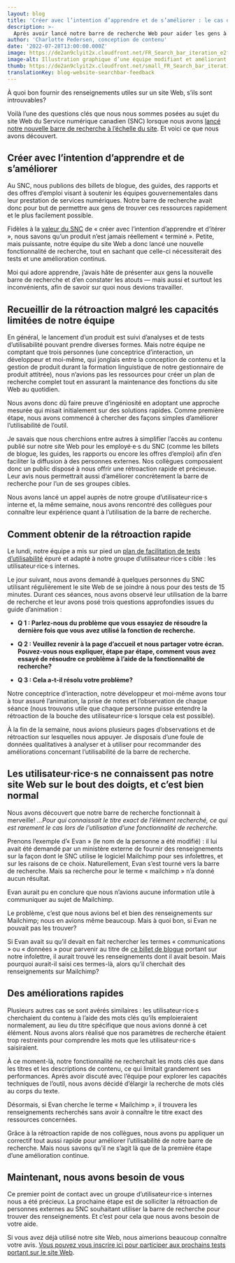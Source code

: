 ```yaml
---
layout: blog
title: 'Créer avec l’intention d’apprendre et de s’améliorer : le cas de notre barre de recherche'
description: >-
  Après avoir lancé notre barre de recherche Web pour aider les gens à trouver plus facilement les ressources qu’ils recherchaient, nous avons dû réaliser des tests auprès des utilisateur·rice·s (recherche en conception) pour découvrir comment améliorer l’outil. 
author: 'Charlotte Pedersen, conception de contenu'
date: '2022-07-28T13:00:00.000Z'
image: https://de2an9clyit2x.cloudfront.net/FR_Search_bar_iteration_e2f89d87f4.jpg
image-alt: Illustration graphique d’une équipe modifiant et améliorant conjointement la barre de recherche d’un site Web. 
thumb: https://de2an9clyit2x.cloudfront.net/small_FR_Search_bar_iteration_e2f89d87f4.jpg
translationKey: blog-website-searchbar-feedback
---
```

À quoi bon fournir des renseignements utiles sur un site Web, s’ils sont introuvables? 

Voilà l’une des questions clés que nous nous sommes posées au sujet du site Web du Service numérique canadien (SNC) lorsque nous avons [lancé notre nouvelle barre de recherche à l’échelle du site](https://numerique.canada.ca/2022/07/14/aider-les-gens-%C3%A0-trouver-du-contenu-comment-cr%C3%A9er-une-barre-de-recherche-sur-un-site-web/). Et voici ce que nous avons découvert.

## Créer avec l’intention d’apprendre et de s’améliorer

Au SNC, nous publions des billets de blogue, des guides, des rapports et des offres d’emploi visant à soutenir les équipes gouvernementales dans leur prestation de services numériques. Notre barre de recherche avait donc pour but de permettre aux gens de trouver ces ressources rapidement et le plus facilement possible.

Fidèles à la [valeur du SNC](https://numerique.canada.ca/nos-valeurs/) de « créer avec l’intention d’apprendre et d’itérer », nous savons qu’un produit n’est jamais réellement « terminé ». Petite, mais puissante, notre équipe du site Web a donc lancé une nouvelle fonctionnalité de recherche, tout en sachant que celle-ci nécessiterait des tests et une amélioration continus.  

Moi qui adore apprendre, j’avais hâte de présenter aux gens la nouvelle barre de recherche et d’en constater les atouts — mais aussi et surtout les inconvénients, afin de savoir sur quoi nous devions travailler. 

## Recueillir de la rétroaction malgré les capacités limitées de notre équipe

En général, le lancement d’un produit est suivi d’analyses et de tests d’utilisabilité pouvant prendre diverses formes. Mais notre équipe ne comptant que trois personnes (une conceptrice d’interaction, un développeur et moi-même, qui jonglais entre la conception de contenu et la gestion de produit durant la formation linguistique de notre gestionnaire de produit attitrée), nous n’avions pas les ressources pour créer un plan de recherche complet tout en assurant la maintenance des fonctions du site Web au quotidien. 

Nous avons donc dû faire preuve d’ingéniosité en adoptant une approche mesurée qui misait initialement sur des solutions rapides. Comme première étape, nous avons commencé à chercher des façons simples d’améliorer l’utilisabilité de l’outil.

Je savais que nous cherchions entre autres à simplifier l’accès au contenu publié sur notre site Web pour les employé·e·s du SNC (comme les billets de blogue, les guides, les rapports ou encore les offres d’emploi) afin d’en faciliter la diffusion à des personnes externes. Nos collègues composaient donc un public disposé à nous offrir une rétroaction rapide et précieuse. Leur avis nous permettrait aussi d’améliorer concrètement la barre de recherche pour l’un de ses groupes cibles. 

Nous avons lancé un appel auprès de notre groupe d’utilisateur·rice·s interne et, la même semaine, nous avons rencontré des collègues pour connaître leur expérience quant à l’utilisation de la barre de recherche.
<!-- GUIDES - need to replace -->
## Comment obtenir de la rétroaction rapide
Le lundi, notre équipe a mis sur pied un [plan de facilitation de tests d’utilisabilité](https://numerique.canada.ca/guides/guide-tests-d-utilisabilite/) épuré et adapté à notre groupe d’utilisateur·rice·s cible : les utilisateur·rice·s internes. 

Le jour suivant, nous avons demandé à quelques personnes du SNC utilisant régulièrement le site Web de se joindre à nous pour des tests de 15 minutes. Durant ces séances, nous avons observé leur utilisation de la barre de recherche et leur avons posé trois questions approfondies issues du guide d’animation : 

- **Q 1 : Parlez-nous du problème que vous essayiez de résoudre la dernière fois que vous avez utilisé la fonction de recherche.**

- **Q 2 : Veuillez revenir à la page d’accueil et nous partager votre écran. Pouvez-vous nous expliquer, étape par étape, comment vous avez essayé de résoudre ce problème à l’aide de la fonctionnalité de recherche?**

-  **Q 3 : Cela a-t-il résolu votre problème?**

Notre conceptrice d’interaction, notre développeur et moi-même avons tour à tour assuré l’animation, la prise de notes et l’observation de chaque séance (nous trouvons utile que chaque personne puisse entendre la rétroaction de la bouche des utilisateur·rice·s lorsque cela est possible). 

À la fin de la semaine, nous avions plusieurs pages d’observations et de rétroaction sur lesquelles nous appuyer. Je disposais d’une foule de données qualitatives à analyser et à utiliser pour recommander des améliorations concernant l’utilisabilité de la barre de recherche. 

## Les utilisateur·rice·s ne connaissent pas notre site Web sur le bout des doigts, et c’est bien normal

Nous avons découvert que notre barre de recherche fonctionnait à merveille! *...Pour qui connaissait le titre exact de l’élément recherché, ce qui est rarement le cas lors de l’utilisation d’une fonctionnalité de recherche.* 

Prenons l’exemple d’« Evan » (le nom de la personne a été modifié) : il lui avait été demandé par un ministère externe de fournir des renseignements sur la façon dont le SNC utilise le logiciel Mailchimp pour ses infolettres, et sur les raisons de ce choix. Naturellement, Evan s’est tourné vers la barre de recherche. Mais sa recherche pour le terme « mailchimp » n’a donné aucun résultat. 

Evan aurait pu en conclure que nous n’avions aucune information utile à communiquer au sujet de Mailchimp. 

Le problème, c’est que nous avions bel et bien des renseignements sur Mailchimp; nous en avions même beaucoup. Mais à quoi bon, si Evan ne pouvait pas les trouver? 

Si Evan avait su qu’il devait en fait rechercher les termes « communications » ou « données » pour parvenir au titre de [ce billet de blogue](https://numerique.canada.ca/2019/11/28/communications-et-donn%C3%A9es-elles-v%C3%A9curent-heureuses-jusqu%C3%A0-la-fin-des-temps/) portant sur notre infolettre, il aurait trouvé les renseignements dont il avait besoin. Mais pourquoi aurait-il saisi ces termes-là, alors qu’il cherchait des renseignements sur Mailchimp?

## Des améliorations rapides

Plusieurs autres cas se sont avérés similaires : les utilisateur·rice·s cherchaient du contenu à l’aide des mots clés qu’ils emploieraient normalement, au lieu du titre spécifique que nous avions donné à cet élément. Nous avons alors réalisé que nos paramètres de recherche étaient trop restreints pour comprendre les mots que les utilisateur·rice·s saisiraient.  

À ce moment-là, notre fonctionnalité ne recherchait les mots clés que dans les titres et les descriptions de contenu, ce qui limitait grandement ses performances. Après avoir discuté avec l’équipe pour explorer les capacités techniques de l’outil, nous avons décidé d’élargir la recherche de mots clés au corps du texte.

Désormais, si Evan cherche le terme « Mailchimp », il trouvera les renseignements recherchés sans avoir à connaître le titre exact des ressources concernées.

Grâce à la rétroaction rapide de nos collègues, nous avons pu appliquer un correctif tout aussi rapide pour améliorer l’utilisabilité de notre barre de recherche. Mais nous savons qu’il ne s’agit là que de la première étape d’une amélioration continue.

## **Maintenant, nous avons besoin de vous**

Ce premier point de contact avec un groupe d’utilisateur·rice·s internes nous a été précieux. La prochaine étape est de solliciter la rétroaction de personnes externes au SNC souhaitant utiliser la barre de recherche pour trouver des renseignements. Et c’est pour cela que nous avons besoin de votre aide.

Si vous avez déjà utilisé notre site Web, nous aimerions beaucoup connaître votre avis. [Vous pouvez vous inscrire ici pour participer aux prochains tests portant sur le site Web](https://numerique.canada.ca/test-d-utilisabilite-du-site-web/).  
